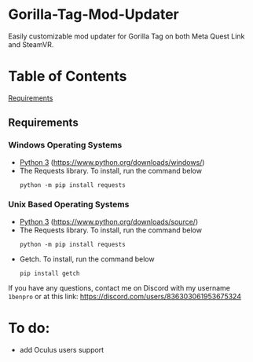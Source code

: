 # Gorilla-Tag-Mod-Updater
Easily customizable mod updater for Gorilla Tag on both Meta Quest Link and SteamVR.

# Table of Contents
[Requirements](#requirements)


## Requirements
  ### Windows Operating Systems
  - [Python 3](https://www.python.org/downloads/windows/) (https://www.python.org/downloads/windows/)
  - The Requests library. To install, run the command below
    ```
    python -m pip install requests
    ```
  ### Unix Based Operating Systems
  - [Python 3](https://www.python.org/downloads/source/) (https://www.python.org/downloads/source/)
  - The Requests library. To install, run the command below
    ```
    python -m pip install requests
    ```
  - Getch. To install, run the command below
    ```
    pip install getch
    ```




If you have any questions, contact me on Discord with my username `1benpro` or at this link: https://discord.com/users/836303061953675324


# To do:
  - add Oculus users support
